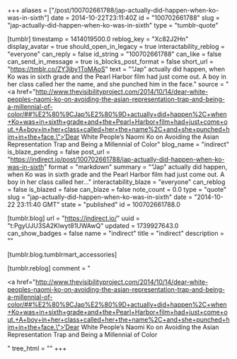 +++
aliases = ["/post/100702661788/jap-actually-did-happen-when-ko-was-in-sixth"]
date = 2014-10-22T23:11:40Z
id = "100702661788"
slug = "jap-actually-did-happen-when-ko-was-in-sixth"
type = "tumblr-quote"

[tumblr]
timestamp = 1414019500.0
reblog_key = "Xc82J2Hn"
display_avatar = true
should_open_in_legacy = true
interactability_reblog = "everyone"
can_reply = false
id_string = "100702661788"
can_like = false
can_send_in_message = true
is_blocks_post_format = false
short_url = "https://tmblr.co/ZY3jby1ToMAoS"
text = "“Jap” actually did happen, when Ko was in sixth grade and the Pearl Harbor film had just come out. A boy in her class called her the name, and she punched him in the face."
source = "<a href=\"http://www.thevisibilityproject.com/2014/10/14/dear-white-peoples-naomi-ko-on-avoiding-the-asian-representation-trap-and-being-a-millennial-of-color/##%E2%80%9CJap%E2%80%9D+actually+did+happen%2C+when+Ko+was+in+sixth+grade+and+the+Pearl+Harbor+film+had+just+come+out.+A+boy+in+her+class+called+her+the+name%2C+and+she+punched+him+in+the+face.\">‘Dear White People’s Naomi Ko on Avoiding the Asian Representation Trap and Being a Millennial of Color</a>"
blog_name = "indirect"
is_blaze_pending = false
post_url = "https://indirect.io/post/100702661788/jap-actually-did-happen-when-ko-was-in-sixth"
format = "markdown"
summary = "“Jap” actually did happen, when Ko was in sixth grade and the Pearl Harbor film had just come out. A boy in her class called her..."
interactability_blaze = "everyone"
can_reblog = false
is_blazed = false
can_blaze = false
note_count = 0.0
type = "quote"
slug = "jap-actually-did-happen-when-ko-was-in-sixth"
date = "2014-10-22 23:11:40 GMT"
state = "published"
id = 100702661788.0

[tumblr.blog]
url = "https://indirect.io/"
uuid = "t:PgyUJU3SA2Klwyt81UWAwQ"
updated = 1739927643.0
can_show_badges = false
name = "indirect"
title = "indirect"
description = ""

[tumblr.blog.tumblrmart_accessories]

[tumblr.reblog]
comment = "<p><a href=\"http://www.thevisibilityproject.com/2014/10/14/dear-white-peoples-naomi-ko-on-avoiding-the-asian-representation-trap-and-being-a-millennial-of-color/##%E2%80%9CJap%E2%80%9D+actually+did+happen%2C+when+Ko+was+in+sixth+grade+and+the+Pearl+Harbor+film+had+just+come+out.+A+boy+in+her+class+called+her+the+name%2C+and+she+punched+him+in+the+face.\">‘Dear White People’s Naomi Ko on Avoiding the Asian Representation Trap and Being a Millennial of Color</a></p>"
tree_html = ""
+++

